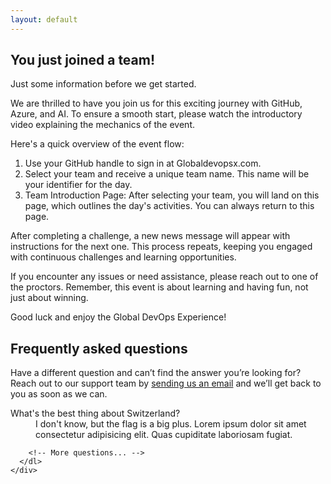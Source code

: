 ```yaml
---
layout: default
---
```


<div class="bg-gray-900">
  <main class="relative isolate">
    <!-- Background -->
    <div class="absolute inset-x-0 top-4 -z-10 flex transform-gpu justify-center overflow-hidden blur-3xl" aria-hidden="true">
      <div class="aspect-[1108/632] w-[69.25rem] flex-none bg-gradient-to-r from-[#80caff] to-[#4f46e5] opacity-25" style="clip-path: polygon(73.6% 51.7%, 91.7% 11.8%, 100% 46.4%, 97.4% 82.2%, 92.5% 84.9%, 75.7% 64%, 55.3% 47.5%, 46.5% 49.4%, 45% 62.9%, 50.3% 87.2%, 21.3% 64.1%, 0.1% 100%, 5.4% 51.1%, 21.4% 63.9%, 58.9% 0.2%, 73.6% 51.7%)"></div>
    </div>
    <!-- Header section -->
    <div class="px-6 pt-14 lg:px-8">
      <div class="mx-auto max-w-2xl pt-24 text-center sm:pt-40">
        <h2 class="text-4xl font-bold tracking-tight text-white sm:text-6xl">You just joined a team!</h2>
        <p class="mt-6 text-lg leading-8 text-gray-300">Just some information before we get started.</p>
      </div>
    </div>
    <!-- Content section -->
    <div class="mx-auto mt-20 max-w-7xl px-6 lg:px-8">
      <div class="mx-auto max-w-2xl lg:mx-0 lg:max-w-none">
        <div class="grid max-w-xl grid-cols-1 gap-8 text-base leading-7 text-gray-300 lg:max-w-none lg:grid-cols-2">
          <div>
            <p>We are thrilled to have you join us for this exciting journey with GitHub, Azure, and AI. To ensure a smooth start, please watch the introductory video explaining the mechanics of the event.
            </p>
            <p class="mt-8">Here's a quick overview of the event flow:</p>
            <p class="mt-4">
              <ol>
                <li>Use your GitHub handle to sign in at Globaldevopsx.com.</li>
                <li>Select your team and receive a unique team name. This name will be your identifier for the day.</li>
                <li>Team Introduction Page: After selecting your team, you will land on this page, which outlines the day's activities. You can always return to this page.</li>
              </ol>
            </p>
          </div>
          <div>
            <p>After completing a challenge, a new news message will appear with instructions for the next one. This process repeats, keeping you engaged with continuous challenges and learning opportunities.</p>
            <p class="mt-8">If you encounter any issues or need assistance, please reach out to one of the proctors. Remember, this event is about learning and having fun, not just about winning.</p>
            <p class="mt-8">
            Good luck and enjoy the Global DevOps Experience!</p>
          </div>
        </div>
      </div>
    </div>
      <div class="absolute inset-x-0 -top-16 -z-10 flex transform-gpu justify-center overflow-hidden blur-3xl" aria-hidden="true">
        <div class="aspect-[1318/752] w-[82.375rem] flex-none bg-gradient-to-r from-[#80caff] to-[#4f46e5] opacity-25" style="clip-path: polygon(73.6% 51.7%, 91.7% 11.8%, 100% 46.4%, 97.4% 82.2%, 92.5% 84.9%, 75.7% 64%, 55.3% 47.5%, 46.5% 49.4%, 45% 62.9%, 50.3% 87.2%, 21.3% 64.1%, 0.1% 100%, 5.4% 51.1%, 21.4% 63.9%, 58.9% 0.2%, 73.6% 51.7%)"></div>
      </div>
      <div class="bg-gray-900">
  <div class="mx-auto max-w-7xl px-6 py-16 sm:py-24 lg:px-8">
    <h2 class="text-2xl font-bold leading-10 tracking-tight text-white">Frequently asked questions</h2>
    <p class="mt-6 max-w-2xl text-base leading-7 text-gray-300">Have a different question and can’t find the answer you’re looking for? Reach out to our support team by <a href="#" class="font-semibold text-indigo-400 hover:text-indigo-300">sending us an email</a> and we’ll get back to you as soon as we can.</p>
    <div class="mt-20">
      <dl class="space-y-16 sm:grid sm:grid-cols-2 sm:gap-x-6 sm:gap-y-16 sm:space-y-0 lg:grid-cols-3 lg:gap-x-10">
        <div>
          <dt class="text-base font-semibold leading-7 text-white">What&#039;s the best thing about Switzerland?</dt>
          <dd class="mt-2 text-base leading-7 text-gray-300">I don&#039;t know, but the flag is a big plus. Lorem ipsum dolor sit amet consectetur adipisicing elit. Quas cupiditate laboriosam fugiat.</dd>
        </div>

        <!-- More questions... -->
      </dl>
    </div>
  </div>
</div>

  </main>
</div>
